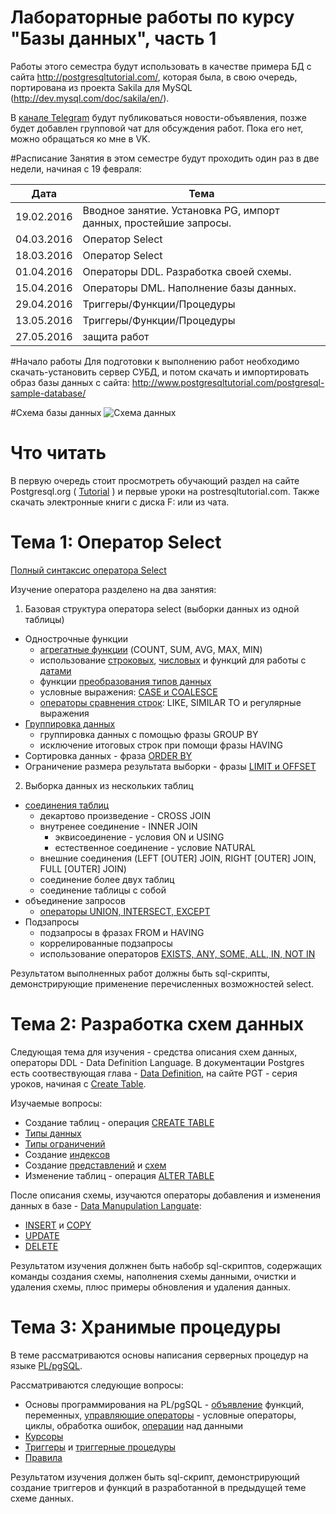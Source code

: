 Лабораторные работы по курсу "Базы данных", часть 1
================================

Работы этого семестра будут использовать в качестве примера БД с сайта http://postgresqltutorial.com/, которая была, в свою очередь, портирована из проекта Sakila для MySQL (http://dev.mysql.com/doc/sakila/en/).

В [канале Telegram](telegram.me/pgups_db) будут публиковаться новости-объявления, позже будет добавлен групповой чат для обсуждения работ. Пока его нет, можно обращаться ко мне в VK.

#Расписание
Занятия в этом семестре будут проходить один раз в две недели, начиная с 19 февраля:

Дата | Тема
---- | ----
19.02.2016 | Вводное занятие. Установка PG, импорт данных, простейшие запросы.
04.03.2016 | Оператор Select
18.03.2016 | Оператор Select
01.04.2016 | Операторы DDL. Разработка своей схемы.
15.04.2016 | Операторы DML. Наполнение базы данных.
29.04.2016 | Триггеры/Функции/Процедуры
13.05.2016 | Триггеры/Функции/Процедуры
27.05.2016 | защита работ


#Начало работы
Для подготовки к выполнению работ необходимо скачать-установить сервер СУБД, и потом скачать и импортировать образ базы данных с сайта:
http://www.postgresqltutorial.com/postgresql-sample-database/

#Схема базы данных
![Схема данных](http://www.postgresqltutorial.com/wp-content/uploads/2013/05/PostgreSQL-Sample-Database.png)


# Что читать
В первую очередь стоит просмотреть обучающий раздел на сайте Postgresql.org ( [Tutorial](http://www.postgresql.org/docs/9.4/static/tutorial.html) ) и первые уроки на postresqltutorial.com. Также скачать электронные книги с диска F: или из чата.

# Тема 1: Оператор Select
[Полный синтаксис оператора Select](http://www.postgresql.org/docs/9.4/static/sql-select.html)

Изучение оператора разделено на два занятия:

1. Базовая структура оператора select (выборки данных из одной таблицы)
  * Однострочные функции
    *	[агрегатные функции](http://www.postgresql.org/docs/9.4/static/functions-aggregate.html) (COUNT, SUM, AVG, MAX, MIN)
    *	использование [строковых](http://www.postgresql.org/docs/9.4/static/functions-string.html), [числовых](http://www.postgresql.org/docs/9.4/static/functions-math.html) и функций для работы с [датами](http://www.postgresql.org/docs/9.4/static/functions-datetime.html)
    *	функции [преобразования типов данных](http://www.postgresql.org/docs/9.4/static/functions-formatting.html)
    *	условные выражения: [CASE и COALESCE](http://www.postgresql.org/docs/9.4/static/functions-conditional.html)
    *	[операторы сравнения строк](http://www.postgresql.org/docs/9.4/static/functions-matching.html): LIKE, SIMILAR TO и регулярные выражения
  * [Группировка данных](http://www.postgresql.org/docs/9.4/static/queries-table-expressions.html#QUERIES-GROUP)
    * группировка данных с помощью фразы GROUP BY
    * исключение итоговых строк при помощи фразы HAVING
  * Сортировка данных - фраза [ORDER BY](http://www.postgresql.org/docs/9.4/static/queries-order.html)
  * Ограничение размера результата выборки - фразы [LIMIT и OFFSET](http://www.postgresql.org/docs/9.4/static/queries-limit.html)
2. Выборка данных из нескольких таблиц
  * [соединения таблиц](http://www.postgresql.org/docs/9.4/static/queries-table-expressions.html#QUERIES-FROM)
    * декартово произведение - CROSS JOIN
    * внутренее соединение - INNER JOIN
      * эквисоединение - условия ON и USING
      * естественное соединение - условие NATURAL
    * внешние соединения (LEFT [OUTER] JOIN, RIGHT [OUTER] JOIN, FULL [OUTER] JOIN)
    * соединение более двух таблиц
    * соединение таблицы с собой
  * объединение запросов
    * [операторы UNION, INTERSECT, EXCEPT](http://www.postgresql.org/docs/9.4/static/queries-union.html)
  * Подзапросы
    * подзапросы в фразах FROM и HAVING
    * коррелированные подзапросы
    * использование операторов [EXISTS, ANY, SOME, ALL, IN, NOT IN](http://www.postgresql.org/docs/9.4/static/functions-subquery.html)

Результатом выполненных работ должны быть sql-скрипты, демонстрирующие применение перечисленных возможностей select.

# Тема 2: Разработка схем данных
Следующая тема для изучения - средства описания схем данных, операторы DDL - Data Definition Language. В документации Postgres есть соотвествующая глава - [Data Definition](http://www.postgresql.org/docs/9.4/static/ddl.html), на сайте PGT - серия уроков, начиная с [Create Table](http://www.postgresqltutorial.com/postgresql-create-table/).

Изучаемые вопросы:
* Создание таблиц - операция [CREATE TABLE](http://www.postgresql.org/docs/9.4/static/sql-createtable.html)
* [Типы данных](http://www.postgresql.org/docs/9.4/static/datatype.html)
* [Типы ограничений](http://www.postgresql.org/docs/9.4/static/ddl-constraints.html)
* Создание [индексов](http://www.postgresql.org/docs/9.4/static/indexes.html)
* Создание [представлений](http://www.postgresql.org/docs/9.4/static/rules-views.html) и [схем](http://www.postgresql.org/docs/9.4/static/ddl-schemas.html)
* Изменение таблиц - операция [ALTER TABLE](http://www.postgresql.org/docs/9.4/static/ddl-alter.html)

После описания схемы, изучаются операторы добавления и изменения данных в базе - [Data Manupulation Languate](http://www.postgresql.org/docs/9.4/static/dml.html):
* [INSERT](http://www.postgresql.org/docs/9.4/static/sql-insert.html) и [COPY](http://www.postgresql.org/docs/9.4/static/sql-copy.html)
* [UPDATE](http://www.postgresql.org/docs/9.4/static/sql-update.html)
* [DELETE](http://www.postgresql.org/docs/9.4/static/sql-delete.html)

Результатом изучения должнен быть набобр sql-скриптов, содержащих команды создания схемы, наполнения схемы данными, очистки и удаления схемы, плюс примеры обновления и удаления данных.

# Тема 3: Хранимые процедуры
В теме рассматриваются основы написания серверных процедур на языке [PL/pgSQL](http://www.postgresql.org/docs/9.4/static/plpgsql.html).

Рассматриваются следующие вопросы:
* Основы программирования на PL/pgSQL - [объявление](http://www.postgresql.org/docs/9.4/static/plpgsql-declarations.html) функций,  переменных, [управляющие операторы](http://www.postgresql.org/docs/9.4/static/plpgsql-control-structures.html) - условные операторы, циклы, обработка ошибок, [операции](http://www.postgresql.org/docs/9.4/static/plpgsql-statements.html) над данными
* [Курсоры](http://www.postgresql.org/docs/9.4/static/plpgsql-cursors.html)
* [Триггеры](http://www.postgresql.org/docs/9.4/static/triggers.hml) и [триггерные процедуры](http://www.postgresql.org/docs/9.4/static/plpgsql-trigger.html)
* [Правила](http://www.postgresql.org/docs/9.4/static/rules.html)

Результатом изучения должен быть sql-скрипт, демонстрирующий создание триггеров и функций в разработанной в предыдущей теме схеме данных.
